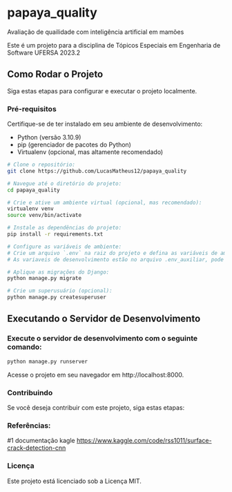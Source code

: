 # papaya_quality
Avaliação de quailidade com inteligência artificial em mamões 

Este é um projeto para a disciplina de Tópicos Especiais em Engenharia de Software
UFERSA 2023.2

## Como Rodar o Projeto

Siga estas etapas para configurar e executar o projeto localmente.

### Pré-requisitos

Certifique-se de ter instalado em seu ambiente de desenvolvimento:

- Python (versão 3.10.9)
- pip (gerenciador de pacotes do Python)
- Virtualenv (opcional, mas altamente recomendado)

```bash
# Clone o repositório:
git clone https://github.com/LucasMatheus12/papaya_quality

# Navegue até o diretório do projeto:
cd papaya_quality

# Crie e ative um ambiente virtual (opcional, mas recomendado):
virtualenv venv
source venv/bin/activate

# Instale as dependências do projeto:
pip install -r requirements.txt

# Configure as variáveis de ambiente:
# Crie um arquivo `.env` na raiz do projeto e defina as variáveis de ambiente necessárias, como chaves secretas, configurações de banco de dados, etc.
# As variaveis de desenvolvimento estão no arquivo .env_auxiliar, pode copiar e colar dentro do arquivo .env

# Aplique as migrações do Django:
python manage.py migrate

# Crie um superusuário (opcional):
python manage.py createsuperuser
```

## Executando o Servidor de Desenvolvimento
### Execute o servidor de desenvolvimento com o seguinte comando:
```bash
python manage.py runserver
```
Acesse o projeto em seu navegador em http://localhost:8000.

### Contribuindo
Se você deseja contribuir com este projeto, siga estas etapas:

### Referências:
#1 documentação kagle
https://www.kaggle.com/code/rss1011/surface-crack-detection-cnn

### Licença
Este projeto está licenciado sob a Licença MIT.